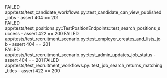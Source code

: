 FAILED app/tests/test_candidate_workflows.py::test_candidate_can_view_published_jobs - assert 404 == 201  
FAILED app/tests/test_positions.py::TestPositionEndpoints::test_search_positions_success - assert 422 == 200
FAILED app/tests/test_recruitment_scenario.py::test_employer_creates_and_lists_job - assert 404 == 201    
FAILED app/tests/test_recruitment_scenario.py::test_admin_updates_job_status - assert 404 == 201
FAILED app/tests/test_recruitment_workflows.py::test_job_search_returns_matching_titles - assert 422 == 200
